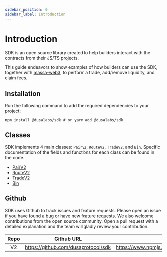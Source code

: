 ```yaml
---
sidebar_position: 0
sidebar_label: Introduction
---
```


# Introduction

SDK is an open source library created to help builders interact with the contracts from their JS/TS projects.

This guide endeavors to show examples of how builders can use the SDK, together with [massa-web3](https://github.com/massalabs/massa-web3), to perform a trade, add/remove liquidity, and claim fees.

## Installation

Run the following command to add the required dependencies to your project:

```shell
npm install @dusalabs/sdk # or yarn add @dusalabs/sdk
```


## Classes
SDK implements 4 main classes: `PairV2`, `RouteV2`, `TradeV2`, and `Bin`. Specific documentation of the fields and functions for each class can be found in the code.

* [PairV2](https://github.com/dusaprotocol/sdk/blob/main/src/v2entities/pair.ts)
* [RouteV2](https://github.com/dusaprotocol/sdk/blob/main/src/v2entities/route.ts)
* [TradeV2](https://github.com/dusaprotocol/sdk/blob/main/src/v2entities/trade.ts)
* [Bin](https://github.com/dusaprotocol/sdk/blob/main/src/v2entities/bin.ts)

## Github
SDK uses Github to track issues and feature requests. Please open an issue if you have found a bug or have new feature requests. We also welcome contributions from the open source community. Open a pull request with a detailed explanation and the team will gladly review your contribution.

| Repo | Github URL |  NPM URL |
| :-------: | :----: | :----: |
| V2 | https://github.com/dusaprotocol/sdk |  https://www.npmjs.com/package/@dusalabs/sdk |
